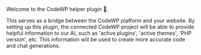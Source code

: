 Welcome to the CodeWP helper plugin 🥳.

This serves as a bridge between the CodeWP platform and your website. By setting up this plugin, the connected CodeWP project will be able to provide helpful information to our AI, such as 'active plugins', 'active themes', 'PHP version', etc. This information will be used to create more accurate code and chat generations.

